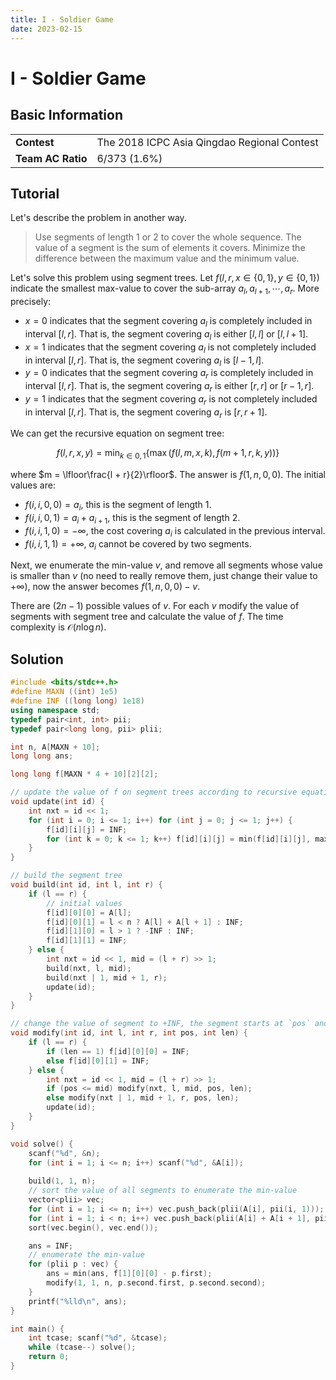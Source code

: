 ```yaml
---
title: I - Soldier Game
date: 2023-02-15
---
```


# I - Soldier Game

## Basic Information

<table>
<tr>
<td><b>Contest</b></td><td>The 2018 ICPC Asia Qingdao Regional Contest</td>
</tr>
<tr>
<td><b>Team AC Ratio</b></td><td>6/373 (1.6%)</td>
</tr>
</table>

## Tutorial

Let's describe the problem in another way.

> Use segments of length $1$ or $2$ to cover the whole sequence. The value of a segment is the sum of elements it covers. Minimize the difference between the maximum value and the minimum value.

Let's solve this problem using segment trees. Let $f(l, r, x \in \{0, 1\}, y \in \{0, 1\})$ indicate the smallest max-value to cover the sub-array $a_l, a_{l + 1}, \cdots, a_r$. More precisely:

* $x = 0$ indicates that the segment covering $a_l$ is completely included in interval $[l, r]$. That is, the segment covering $a_l$ is either $[l, l]$ or $[l, l + 1]$.
* $x = 1$ indicates that the segment covering $a_l$ is not completely included in interval $[l, r]$. That is, the segment covering $a_l$ is $[l - 1, l]$.
* $y = 0$ indicates that the segment covering $a_r$ is completely included in interval $[l, r]$. That is, the segment covering $a_r$ is either $[r, r]$ or $[r - 1, r]$.
* $y = 1$ indicates that the segment covering $a_r$ is not completely included in interval $[l, r]$. That is, the segment covering $a_r$ is $[r, r + 1]$.

We can get the recursive equation on segment tree:

$$
f(l, r, x, y) = \min_{k \in {0, 1}} \{ \max(f(l, m, x, k), f(m + 1, r, k, y)) \}
$$

where $m = \lfloor\frac{l + r}{2}\rfloor$. The answer is $f(1, n, 0, 0)$. The initial values are:

* $f(i, i, 0, 0) = a_i$, this is the segment of length $1$.
* $f(i, i, 0, 1) = a_i + a_{i + 1}$, this is the segment of length $2$.
* $f(i, i, 1, 0) = -\infty$, the cost covering $a_i$ is calculated in the previous interval.
* $f(i, i, 1, 1) = +\infty$, $a_i$ cannot be covered by two segments.

Next, we enumerate the min-value $v$, and remove all segments whose value is smaller than $v$ (no need to really remove them, just change their value to $+\infty$), now the answer becomes $f(1, n, 0, 0) - v$.

There are $(2n - 1)$ possible values of $v$. For each $v$ modify the value of segments with segment tree and calculate the value of $f$. The time complexity is $\mathcal{O}(n\log n)$.

## Solution

```c++ linenums="1"
#include <bits/stdc++.h>
#define MAXN ((int) 1e5)
#define INF ((long long) 1e18)
using namespace std;
typedef pair<int, int> pii;
typedef pair<long long, pii> plii;

int n, A[MAXN + 10];
long long ans;

long long f[MAXN * 4 + 10][2][2];

// update the value of f on segment trees according to recursive equations
void update(int id) {
    int nxt = id << 1;
    for (int i = 0; i <= 1; i++) for (int j = 0; j <= 1; j++) {
        f[id][i][j] = INF;
        for (int k = 0; k <= 1; k++) f[id][i][j] = min(f[id][i][j], max(f[nxt][i][k], f[nxt | 1][k][j]));
    }
}

// build the segment tree
void build(int id, int l, int r) {
    if (l == r) {
        // initial values
        f[id][0][0] = A[l];
        f[id][0][1] = l < n ? A[l] + A[l + 1] : INF;
        f[id][1][0] = l > 1 ? -INF : INF;
        f[id][1][1] = INF;
    } else {
        int nxt = id << 1, mid = (l + r) >> 1;
        build(nxt, l, mid);
        build(nxt | 1, mid + 1, r);
        update(id);
    }
}

// change the value of segment to +INF, the segment starts at `pos` and has a length of `len`
void modify(int id, int l, int r, int pos, int len) {
    if (l == r) {
        if (len == 1) f[id][0][0] = INF;
        else f[id][0][1] = INF;
    } else {
        int nxt = id << 1, mid = (l + r) >> 1;
        if (pos <= mid) modify(nxt, l, mid, pos, len);
        else modify(nxt | 1, mid + 1, r, pos, len);
        update(id);
    }
}

void solve() {
    scanf("%d", &n);
    for (int i = 1; i <= n; i++) scanf("%d", &A[i]);
    
    build(1, 1, n);
    // sort the value of all segments to enumerate the min-value
    vector<plii> vec;
    for (int i = 1; i <= n; i++) vec.push_back(plii(A[i], pii(i, 1)));
    for (int i = 1; i < n; i++) vec.push_back(plii(A[i] + A[i + 1], pii(i, 2)));
    sort(vec.begin(), vec.end());

    ans = INF;
    // enumerate the min-value
    for (plii p : vec) {
        ans = min(ans, f[1][0][0] - p.first);
        modify(1, 1, n, p.second.first, p.second.second);
    }
    printf("%lld\n", ans);
}

int main() {
    int tcase; scanf("%d", &tcase);
    while (tcase--) solve();
    return 0;
}
```
